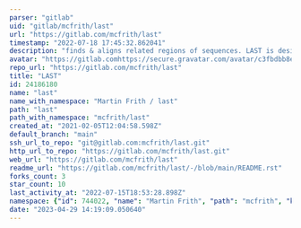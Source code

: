 ```yaml
---
parser: "gitlab"
uid: "gitlab/mcfrith/last"
url: "https://gitlab.com/mcfrith/last"
timestamp: "2022-07-18 17:45:32.862041"
description: "finds & aligns related regions of sequences. LAST is designed for moderately large data (e.g. genomes, DNA reads, proteomes)."
avatar: "https://gitlab.comhttps://secure.gravatar.com/avatar/c3fbdbb8e0bf1cd10256495e870fce10?s=80&d=identicon"
repo_url: "https://gitlab.com/mcfrith/last"
title: "LAST"
id: 24186180
name: "last"
name_with_namespace: "Martin Frith / last"
path: "last"
path_with_namespace: "mcfrith/last"
created_at: "2021-02-05T12:04:58.598Z"
default_branch: "main"
ssh_url_to_repo: "git@gitlab.com:mcfrith/last.git"
http_url_to_repo: "https://gitlab.com/mcfrith/last.git"
web_url: "https://gitlab.com/mcfrith/last"
readme_url: "https://gitlab.com/mcfrith/last/-/blob/main/README.rst"
forks_count: 3
star_count: 10
last_activity_at: "2022-07-15T18:53:28.898Z"
namespace: {"id": 744022, "name": "Martin Frith", "path": "mcfrith", "kind": "user", "full_path": "mcfrith", "parent_id": null, "avatar_url": "https://secure.gravatar.com/avatar/c3fbdbb8e0bf1cd10256495e870fce10?s=80&d=identicon", "web_url": "https://gitlab.com/mcfrith"}
date: "2023-04-29 14:19:09.050640"
---
```

